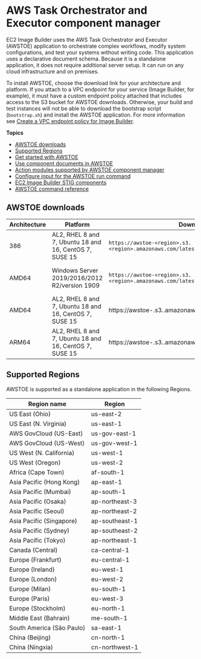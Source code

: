 # AWS Task Orchestrator and Executor component manager<a name="toe-component-manager"></a>

EC2 Image Builder uses the AWS Task Orchestrator and Executor \(AWSTOE\) application to orchestrate complex workflows, modify system configurations, and test your systems without writing code\. This application uses a declarative document schema\. Because it is a standalone application, it does not require additional server setup\. It can run on any cloud infrastructure and on premises\. 

To install AWSTOE, choose the download link for your architecture and platform\. If you attach to a VPC endpoint for your service \(Image Builder, for example\), it must have a custom endpoint policy attached that includes access to the S3 bucket for AWSTOE downloads\. Otherwise, your build and test instances will not be able to download the bootstrap script \(`bootstrap.sh`\) and install the AWSTOE application\. For more information see [Create a VPC endpoint policy for Image Builder](vpc-interface-endpoints.md#vpc-endpoint-policy)\.

**Topics**
+ [AWSTOE downloads](#toe-downloads)
+ [Supported Regions](#toe-supported-regions)
+ [Get started with AWSTOE](toe-get-started.md)
+ [Use component documents in AWSTOE](toe-use-documents.md)
+ [Action modules supported by AWSTOE component manager](toe-action-modules.md)
+ [Configure input for the AWSTOE run command](toe-run-config-input.md)
+ [EC2 Image Builder STIG components](toe-stig.md)
+ [AWSTOE command reference](toe-commands.md)

## AWSTOE downloads<a name="toe-downloads"></a>


| Architecture | Platform | Download link | Example | 
| --- | --- | --- | --- | 
|  386  |  AL2, RHEL 8 and 7, Ubuntu 18 and 16, CentOS 7, SUSE 15  | `https://awstoe-<region>.s3.<region>.amazonaws.com/latest/linux/386/awstoe`  | [https://awstoe-us-east-1.s3.us-east-1.amazonaws.com/latest/linux/386/awstoe](https://awstoe-us-east-1.s3.us-east-1.amazonaws.com/latest/linux/386/awstoe) | 
|  AMD64  |  Windows Server 2019/2016/2012 R2/version 1909  |   `https://awstoe-<region>.s3.<region>.amazonaws.com/latest/windows/amd64/awstoe.exe`  | [https://awstoe-us-east-1.s3.us-east-1.amazonaws.com/latest/windows/amd64/awstoe.exe](https://awstoe-us-east-1.s3.us-east-1.amazonaws.com/latest/windows/amd64/awstoe.exe) | 
|  AMD64  |  AL2, RHEL 8 and 7, Ubuntu 18 and 16, CentOS 7, SUSE 15  | https://awstoe\-<region>\.s3\.<region>\.amazonaws\.com/latest/linux/amd64/awstoe | [https://awstoe-us-east-1.s3.us-east-1.amazonaws.com/latest/linux/amd64/awstoe](https://awstoe-us-east-1.s3.us-east-1.amazonaws.com/latest/linux/amd64/awstoe) | 
| ARM64 | AL2, RHEL 8 and 7, Ubuntu 18 and 16, CentOS 7, SUSE 15 | https://awstoe\-<region>\.s3\.<region>\.amazonaws\.com/latest/linux/arm64/awstoe | [https://awstoe-us-east-1.s3.us-east-1.amazonaws.com/latest/linux/arm64/awstoe](https://awstoe-us-east-1.s3.us-east-1.amazonaws.com/latest/linux/arm64/awstoe) | 

## Supported Regions<a name="toe-supported-regions"></a>

AWSTOE is supported as a standalone application in the following Regions\.


| Region name | Region | 
| --- | --- | 
|  US East \(Ohio\)  |  us\-east\-2  | 
|  US East \(N\. Virginia\)  |  us\-east\-1  | 
|  AWS GovCloud \(US\-East\)  |  us\-gov\-east\-1  | 
|  AWS GovCloud \(US\-West\)  |  us\-gov\-west\-1  | 
|  US West \(N\. California\)  | us\-west\-1 | 
|  US West \(Oregon\)  | us\-west\-2 | 
|  Africa \(Cape Town\)  | af\-south\-1 | 
|  Asia Pacific \(Hong Kong\)  | ap\-east\-1 | 
|  Asia Pacific \(Mumbai\)  | ap\-south\-1 | 
|  Asia Pacific \(Osaka\)  | ap\-northeast\-3 | 
|  Asia Pacific \(Seoul\)  | ap\-northeast\-2 | 
|  Asia Pacific \(Singapore\)  | ap\-southeast\-1 | 
|  Asia Pacific \(Sydney\)  | ap\-southeast\-2 | 
|  Asia Pacific \(Tokyo\)  | ap\-northeast\-1 | 
|  Canada \(Central\)  | ca\-central\-1 | 
|  Europe \(Frankfurt\)  | eu\-central\-1 | 
|  Europe \(Ireland\)  | eu\-west\-1 | 
|  Europe \(London\)  | eu\-west\-2 | 
|  Europe \(Milan\)  | eu\-south\-1 | 
|  Europe \(Paris\)  | eu\-west\-3 | 
|  Europe \(Stockholm\)  | eu\-north\-1 | 
|  Middle East \(Bahrain\)  | me\-south\-1 | 
|  South America \(São Paulo\)  | sa\-east\-1 | 
|  China \(Beijing\)  | cn\-north\-1 | 
|  China \(Ningxia\)  | cn\-northwest\-1 | 
